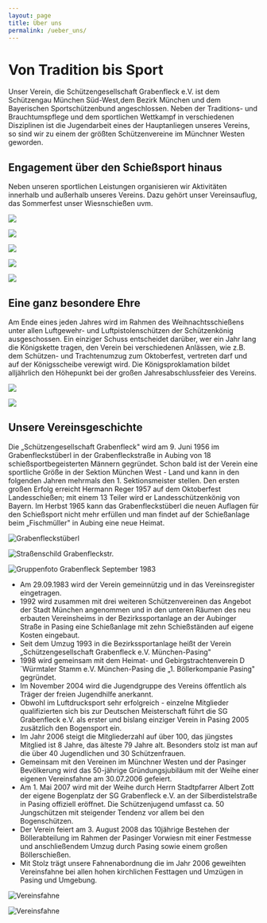 ```yaml
---
layout: page
title: Über uns
permalink: /ueber_uns/
---
```

# Von Tradition bis Sport

Unser Verein, die Schützengesellschaft Grabenfleck e.V. ist dem Schützengau München Süd-West,dem Bezirk München und dem Bayerischen Sportschützenbund angeschlossen. Neben der Traditions- und Brauchtumspflege und dem sportlichen Wettkampf in verschiedenen Disziplinen ist die Jugendarbeit eines der Hauptanliegen unseres Vereins, so sind wir zu einem der größten Schützenvereine im Münchner Westen geworden.

## Engagement über den Schießsport hinaus

Neben unseren sportlichen Leistungen organisieren wir Aktivitäten innerhalb und außerhalb unseres Vereins. Dazu gehört unser Vereinsauflug,  das Sommerfest unser Wiesnschießen uvm. 

![](/images/uploads/img_7322.jpeg)

![](/images/uploads/0a00f53a-19b4-4e62-9bc4-69dcc09f9cb0.jpeg)

![](/images/uploads/37719ac3-707a-430e-9e37-e5bf8ef17ee0.jpeg)

![](/images/uploads/3cd2577b-be9d-45f5-8308-2f860aca2e51.jpeg)

![](/images/uploads/img_4796.jpeg)

## Eine ganz besondere Ehre

Am Ende eines jeden Jahres wird im Rahmen des Weihnachtsschießens unter allen Luftgewehr- und Luftpistolenschützen der Schützenkönig ausgeschossen. Ein einziger Schuss entscheidet darüber, wer ein Jahr lang die Königskette tragen, den Verein bei verschiedenen Anlässen, wie z.B. dem Schützen- und Trachtenumzug zum Oktoberfest, vertreten darf und auf der Königsscheibe verewigt wird. Die Königsproklamation bildet alljährlich den Höhepunkt bei der großen Jahresabschlussfeier des Vereins.

![](/images/uploads/koenigsscheibe.jpg)

![](/images/uploads/img_4188.jpeg)

## Unsere Vereinsgeschichte

Die „Schützengesellschaft Grabenfleck" wird am 9. Juni 1956 im Grabenfleckstüberl in der Grabenfleckstraße in Aubing von 18 schießsportbegeisterten Männern gegründet. Schon bald ist der Verein eine sportliche Größe in der Sektion München West - Land und kann in den folgenden Jahren mehrmals den 1. Sektionsmeister stellen. Den ersten großen Erfolg erreicht Hermann Reger 1957 auf dem Oktoberfest Landesschießen; mit einem 13 Teiler wird er Landesschützenkönig von Bayern. Im Herbst 1965 kann das Grabenfleckstüberl die neuen Auflagen für den Schießsport nicht mehr erfüllen und man findet auf der Schießanlage beim „Fischmüller" in Aubing eine neue Heimat.

![Grabenfleckstüberl](/images/uploads/grabenfleckstueberl.jpg "Foto Grabenfleckstüberl zur Verfügung gestellt von Reichinger/Schwab (Fam. Schwab ist die ehem. Wirtsfamilie)")

![Straßenschild Grabenfleckstr.](/images/uploads/grabenfleckstr.jpg "Grabenfleckstr.")

![Gruppenfoto Grabenfleck September 1983](/images/uploads/gruendungsfoto.jpg "Gründungsfoto Grabenfleck")

* Am 29.09.1983 wird der Verein gemeinnützig und in das Vereinsregister eingetragen.
* 1992 wird zusammen mit drei weiteren Schützenvereinen das Angebot der Stadt München angenommen und in den unteren Räumen des neu erbauten Vereinsheims in der Bezirkssportanlage an der Aubinger Straße in Pasing eine Schießanlage mit zehn Schießständen auf eigene Kosten eingebaut.
* Seit dem Umzug 1993 in die Bezirkssportanlage heißt der Verein „Schützengesellschaft Grabenfleck e.V. München-Pasing"
* 1998 wird gemeinsam mit dem Heimat- und Gebirgstrachtenverein D´Würmtaler Stamm e.V. München-Pasing die „1. Böllerkompanie Pasing" gegründet.
* Im November 2004 wird die Jugendgruppe des Vereins öffentlich als Träger der freien Jugendhilfe anerkannt.
* Obwohl im Luftdrucksport sehr erfolgreich - einzelne Mitglieder qualifizierten sich bis zur Deutschen Meisterschaft führt die SG Grabenfleck e.V. als erster und bislang einziger Verein in Pasing 2005 zusätzlich den Bogensport ein.
* Im Jahr 2006 steigt die Mitgliederzahl auf über 100, das jüngstes Mitglied ist 8 Jahre, das älteste 79 Jahre alt. Besonders stolz ist man auf die über 40 Jugendlichen und 30 Schützenfrauen.
* Gemeinsam mit den Vereinen im Münchner Westen und der Pasinger Bevölkerung wird das 50-jährige Gründungsjubiläum mit der Weihe einer eigenen Vereinsfahne am 30.07.2006 gefeiert.
* Am 1. Mai 2007 wird mit der Weihe durch Herrn Stadtpfarrer Albert Zott der eigene Bogenplatz der SG Grabenfleck e.V. an der Silberdistelstraße in Pasing offiziell eröffnet. Die Schützenjugend umfasst ca. 50 Jungschützen mit steigender Tendenz vor allem bei den Bogenschützen.
* Der Verein feiert am 3. August 2008 das 10jährige Bestehen der Böllerabteilung im Rahmen der Pasinger Vorwiesn mit einer Festmesse und anschließendem Umzug durch Pasing sowie einem großen Böllerschießen.
* Mit Stolz trägt unsere Fahnenabordnung die im Jahr 2006 geweihten Vereinsfahne bei allen hohen kirchlichen Festtagen und Umzügen in Pasing und Umgebung.

![Vereinsfahne](/images/uploads/vereinsfahne.jpg "Vereinsfahne")

![Vereinsfahne](/images/uploads/vereinsfahne2.jpg "Vereinsfahne")